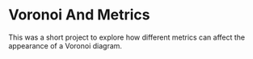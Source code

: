 # Voronoi And Metrics
This was a short project to explore how different metrics can affect the appearance of a Voronoi diagram.
